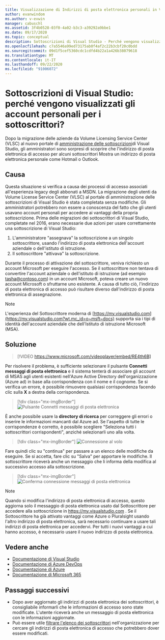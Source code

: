 ```yaml
---
title: Visualizzazione di Indirizzi di posta elettronica personali in VLSC
author: evanwindom
ms.author: v-evwin
manager: cabuschl
ms.assetid: 3f4b0528-03f0-4a02-b3c3-a39292a9bbe1
ms.date: 09/17/2020
ms.topic: conceptual
description: Sottoscrizioni di Visual Studio - Perché vengono visualizzati indirizzi Hotmail o Gmail per i sottoscrittori?
ms.openlocfilehash: c7a5546a99ed73175ab0f4af2c22b3cbf20c0bdd
ms.sourcegitcommit: 09d1f5cef5360cdc1cdfd4b22a1a426b38079618
ms.translationtype: MT
ms.contentlocale: it-IT
ms.lasthandoff: 09/22/2020
ms.locfileid: "91006072"
---
```

# <a name="visual-studio-subscriptions--why-do-i-see-personal-accounts-for-my-subscribers"></a>Sottoscrizioni di Visual Studio: perché vengono visualizzati gli account personali per i sottoscrittori?
Dopo la migrazione delle aziende da Volume Licensing Service Center (VLSC) al nuovo portale di [amministrazione delle sottoscrizioni](https://manage.visualstudio.com)di Visual Studio, gli amministratori sono sorpresi di scoprire che l'indirizzo di posta elettronica di accesso per alcuni sottoscrittori Mostra un indirizzo di posta elettronica personale come Hotmail o Outlook.  

## <a name="cause"></a>Causa
Questa situazione si verifica a causa dei processi di accesso associati all'esperienza legacy degli abbonati a MSDN. La migrazione degli utenti da Volume License Service Center (VLSC) al portale di amministrazione delle sottoscrizioni di Visual Studio è stata completata senza modifiche. Gli amministratori potrebbero non essere a conoscenza del fatto che gli utenti usavano account personali per accedere ai vantaggi della propria sottoscrizione. Prima delle migrazioni dei sottoscrittori di Visual Studio, completate nel 2016, erano necessarie due azioni per usare correttamente una sottoscrizione di Visual Studio:
1. L'amministratore "assegnava" la sottoscrizione a un singolo sottoscrittore, usando l'indirizzo di posta elettronica dell'account aziendale o dell'istituto di istruzione.
2. Il sottoscrittore "attivava" la sottoscrizione.

Durante il processo di attivazione del sottoscrittore, veniva richiesto un account Microsoft per eseguire l'accesso. Se il sottoscrittore non tentava di convertire l'account aziendale o dell'istituto di istruzione (ad esempio tasha@contoso.com) in un account Microsoft, poteva creare un nuovo account Microsoft o sfruttarne uno esistente. A causa di tutto ciò, l'indirizzo di posta elettronica di accesso può risultare diverso dall'indirizzo di posta elettronica di assegnazione.

> [!NOTE]
> L'esperienza del Sottoscrittore moderna di [https://my.visualstudio.com](https://my.visualstudio.com?wt.mc_id=o~msft~docs) supporta sia i tipi di identità dell'account aziendale che dell'Istituto di istruzione Microsoft (MSA).

## <a name="solution"></a>Soluzione

> [!VIDEO https://www.microsoft.com/videoplayer/embed/RE4th6B]

Per risolvere il problema, è sufficiente selezionare il pulsante **Connetti messaggi di posta elettronica** e il sistema tenterà di associare gli account di MSAS agli utenti esistenti nell'Azure Active Directory dell'organizzazione (Azure ad) in base alla corrispondenza con il nome e il cognome. Se si verifica un errore, è possibile rimuovere qualsiasi corrispondenza facendo clic sulla **X** a destra della corrispondenza.  

> [!div class="mx-imgBorder"]
> ![Pulsante Connetti messaggi di posta elettronica](_img/connect-emails/connect-emails-button.png "Fare clic su Connetti messaggi di posta elettronica per trovare la corrispondenza con gli utenti con account Microsoft per il Azure Active Directory")

È anche possibile usare la **directory di ricerca** per correggere gli errori o inserire le informazioni mancanti dal Azure ad. Se l'aspetto di tutte le corrispondenze è corretto, è possibile scegliere "Seleziona tutti i sottoscrittori corrispondenti", anziché selezionarli uno alla volta.  

> [!div class="mx-imgBorder"]
> ![Connessione al volo](_img/connect-emails/connect-emails-flyout.png "Selezionare i sottoscrittori di cui si desidera trovare la corrispondenza con le identità Azure AD e fare clic su continua.")

Fare quindi clic su "continua" per passare a un elenco delle modifiche da eseguire. Se si accetta, fare clic su "Salva" per apportare le modifiche. Il sottoscrittore riceverà anche un messaggio che li informa della modifica al successivo accesso alla sottoscrizione.   

> [!div class="mx-imgBorder"]
> ![Conferma connessione messaggi di posta elettronica](_img/connect-emails/connect-emails-confirm.png "Fare clic su continua per implementare le modifiche proposte, quindi fare clic su Salva.") 

> [!NOTE]
> Quando si modifica l'indirizzo di posta elettronica di accesso, questo aggiorna solo il messaggio di posta elettronica usato dal Sottoscrittore per accedere alla sottoscrizione in https://my.visualstudio.com . Se il Sottoscrittore ha già attivato vantaggi come Azure o Pluralsight usando l'altro indirizzo di posta elettronica, sarà necessario continuare a usare tali indirizzi di posta elettronica per accedervi. Per tutti i nuovi vantaggi a cui hanno accesso, è necessario usare il nuovo indirizzo di posta elettronica. 

## <a name="see-also"></a>Vedere anche
- [Documentazione di Visual Studio](/visualstudio/)
- [Documentazione di Azure DevOps](/azure/devops/)
- [Documentazione di Azure](/azure/)
- [Documentazione di Microsoft 365](/microsoft-365/)

##  <a name="next-steps"></a>Passaggi successivi
- Dopo aver aggiornato gli indirizzi di posta elettronica dei sottoscrittori, è consigliabile informarli che le informazioni di accesso sono state modificate.  L'utente riceverà anche un messaggio di posta elettronica con le informazioni aggiornate.
- Può essere utile [filtrare l'elenco dei sottoscrittori](search-license.md) nell'organizzazione per cercare gli indirizzi di posta elettronica di accesso che potrebbero dover essere modificati.